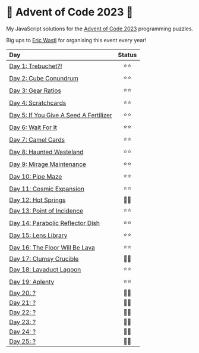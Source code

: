 # 🎄 Advent of Code 2023 🎄

My JavaScript solutions for the [Advent of Code 2023](https://adventofcode.com/2023) programming puzzles.

Big ups to [Eric Wastl](https://twitter.com/ericwastl) for organising this event every year!

| Day                                               | Status |
| :------------------------------------------------ | :----: |
| [Day 1: Trebuchet?!](./day01)                     |  ⭐⭐  |
| [Day 2: Cube Conundrum](./day02)                  |  ⭐⭐  |
| [Day 3: Gear Ratios](./day03)                     |  ⭐⭐  |
| [Day 4: Scratchcards](./day04)                    |  ⭐⭐  |
| [Day 5: If You Give A Seed A Fertilizer](./day05) |  ⭐⭐  |
| [Day 6: Wait For It](./day06)                     |  ⭐⭐  |
| [Day 7: Camel Cards](./day07)                     |  ⭐⭐  |
| [Day 8: Haunted Wasteland](./day08)               |  ⭐⭐  |
| [Day 9: Mirage Maintenance](./day09)              |  ⭐⭐  |
| [Day 10: Pipe Maze](./day10)                      |  ⭐⭐  |
| [Day 11: Cosmic Expansion](./day11)               |  ⭐⭐  |
| [Day 12: Hot Springs](./day12)                    |  🧠🧠  |
| [Day 13: Point of Incidence](./day13)             |  ⭐⭐  |
| [Day 14: Parabolic Reflector Dish](./day14)       |  ⭐⭐  |
| [Day 15: Lens Library](./day15)                   |  ⭐⭐  |
| [Day 16: The Floor Will Be Lava](./day16)         |  ⭐⭐  |
| [Day 17: Clumsy Crucible](./day17)                |  🧠🧠  |
| [Day 18: Lavaduct Lagoon](./day18)                |  ⭐⭐  |
| [Day 19: Aplenty](./day19)                        |  ⭐⭐  |
| [Day 20: ?](./day20)                              |  🧠🧠  |
| [Day 21: ?](./day21)                              |  🧠🧠  |
| [Day 22: ?](./day22)                              |  🧠🧠  |
| [Day 23: ?](./day23)                              |  🧠🧠  |
| [Day 24: ?](./day24)                              |  🧠🧠  |
| [Day 25: ?](./day25)                              |  🧠🧠  |
